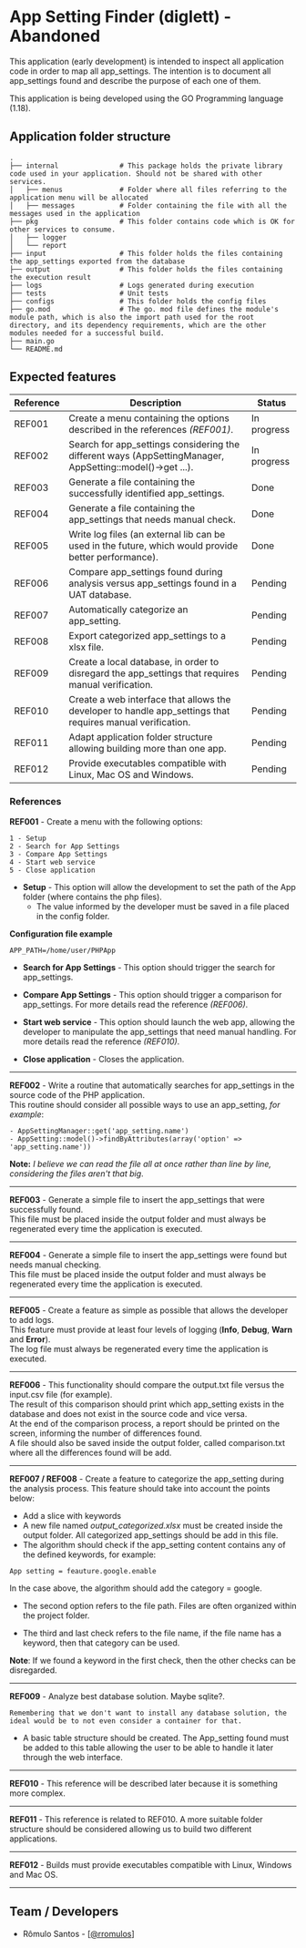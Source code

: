  
# App Setting Finder (diglett) - **Abandoned**

This application (early development) is intended to inspect all application code in order to map all app_settings.
The intention is to document all app_settings found and describe the purpose of each one of them.

This application is being developed using the GO Programming language (1.18).


## Application folder structure

    .
    ├── internal               # This package holds the private library code used in your application. Should not be shared with other services.
    │   ├── menus              # Folder where all files referring to the application menu will be allocated
    │   ├── messages           # Folder containing the file with all the messages used in the application  
    ├── pkg                    # This folder contains code which is OK for other services to consume.
    │   ├── logger             
    │   └── report
    ├── input                  # This folder holds the files containing the app_settings exported from the database    
    ├── output                 # This folder holds the files containing the execution result
    ├── logs                   # Logs generated during execution
    ├── tests                  # Unit tests
    ├── configs                # This folder holds the config files
    ├── go.mod                 # The go. mod file defines the module's module path, which is also the import path used for the root directory, and its dependency requirements, which are the other modules needed for a successful build.      
    ├── main.go
    └── README.md
## Expected features

| Reference | Description               | Status                                                |
| --- | ----------------- | ---------------------------------------------------------------- |
| REF001 | Create a menu containing the options described in the references *(REF001)*. | In progress |
| REF002 | Search for app_settings considering the different ways (AppSettingManager, AppSetting::model()->get ...). |  In progress |
| REF003 | Generate a file containing the successfully identified app_settings. | Done |
| REF004 | Generate a file containing the app_settings that needs manual check. | Done |
| REF005 | Write log files (an external lib can be used in the future, which would provide better performance).| Done |
| REF006 | Compare app_settings found during analysis versus app_settings found in a UAT database.| Pending |
| REF007 | Automatically categorize an app_setting.| Pending |
| REF008 | Export categorized app_settings to a xlsx file.| Pending |
| REF009 | Create a local database, in order to disregard the app_settings that requires manual verification.| Pending |
| REF010 | Create a web interface that allows the developer to handle app_settings that requires manual verification.| Pending |
| REF011 | Adapt application folder structure allowing building more than one app.| Pending |
| REF012 | Provide executables compatible with Linux, Mac OS and Windows.| Pending |

### References

**REF001** - Create a menu with the following options:

```
1 - Setup
2 - Search for App Settings
3 - Compare App Settings
4 - Start web service
5 - Close application
```

- **Setup** - This option will allow the development to set the path of the App folder (where contains the php files). 
     - The value informed by the developer must be saved in a file placed in the config folder.

**Configuration file example**
```
APP_PATH=/home/user/PHPApp
```
- **Search for App Settings** - This option should trigger the search for app_settings.

- **Compare App Settings** - This option should trigger a comparison for app_settings. For more details read the reference *(REF006)*.

- **Start web service** - This option should launch the web app, allowing the developer to manipulate the app_settings that need manual handling. For more details read the reference *(REF010)*.

- **Close application** - Closes the application.

--- 

**REF002** - Write a routine that automatically searches for app_settings in the source code of the PHP application.\
This routine should consider all possible ways to use an app_setting, *for example*:
```
- AppSettingManager::get('app_setting.name')
- AppSetting::model()->findByAttributes(array('option' => 'app_setting.name'))
```
**Note:** *I believe we can read the file all at once rather than line by line, considering the files aren't that big*.

---

**REF003** - Generate a simple file to insert the app_settings that were successfully found.\
This file must be placed inside the output folder and must always be regenerated every time the application is executed.

---
**REF004** - Generate a simple file to insert the app_settings were found but needs manual checking.\
This file must be placed inside the output folder and must always be regenerated every time the application is executed.

---
**REF005** - Create a feature as simple as possible that allows the developer to add logs.\
This feature must provide at least four levels of logging (**Info**, **Debug**, **Warn** and **Error**).\
The log file must always be regenerated every time the application is executed.

---
**REF006** - This functionality should compare the output.txt file versus the input.csv file (for example).\
The result of this comparison should print which app_setting exists in the database and does not exist in the source code and vice versa.\
At the end of the comparison process, a report should be printed on the screen, informing the number of differences found.\
A file should also be saved inside the output folder, called comparison.txt where all the differences found will be add.

---
**REF007 / REF008** - Create a feature to categorize the app_setting during the analysis process. This feature should take into account the points below:

- Add a slice with keywords
- A new file named *output_categorized.xlsx* must be created inside the output folder. All categorized app_settings should be add in this file.
- The algorithm should check if the app_setting content contains any of the defined keywords, for example:
```
App setting = feauture.google.enable
```
In the case above, the algorithm should add the category = google.

- The second option refers to the file path. Files are often organized within the project folder.

- The third and last check refers to the file name, if the file name has a keyword, then that category can be used.

**Note**: If we found a keyword in the first check, then the other checks can be disregarded.

---

**REF009** - Analyze best database solution. Maybe sqlite?.
```
Remembering that we don't want to install any database solution, the ideal would be to not even consider a container for that.
```

- A basic table structure should be created. The App_setting found must be added to this table allowing the user to be able to handle it later through the web interface.

---
**REF010** - This reference will be described later because it is something more complex.

---
**REF011** - This reference is related to REF010. A more suitable folder structure should be considered allowing us to build two different applications.

---
**REF012** - Builds must provide executables compatible with Linux, Windows and Mac OS.

---

## Team / Developers

- Rômulo Santos - [[@rromulos](https://github.com/rromulos)]

